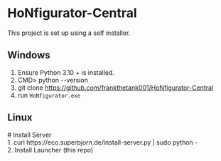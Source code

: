 # HoNfigurator-Central
This project is set up using a self installer.

## Windows
1. Ensure Python 3.10 + is installed.
  1. CMD> python --version
1. git clone https://github.com/frankthetank001/HoNfigurator-Central
1. run ``HoNfigurator.exe``

## Linux
<installer here>
# Install Server <br>
1. curl https://eco.superbjorn.de/install-server.py | sudo python -<br>
2. Install Launcher (this repo)
